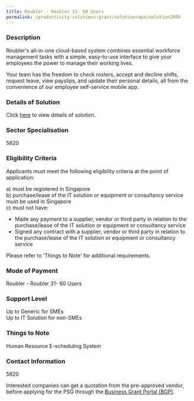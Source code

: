 ```yaml
---
title: Roubler - Roubler 31- 60 Users 
permalink: /productivity-solutions-grant/solutionrepo/solution2009
---
```


### Description

Roubler's all-in-one cloud-based system combines essential workforce management tasks with a simple, easy-to-use interface to give your employees the power to manage their working lives.

Your team has the freedom to check rosters, accept and decline shifts, request leave, view payslips, and update their personal details, all from the convenience of our employee self-service mobile app.

### Details of Solution

Click <a href='Roubler PTE LTD ' target='_blank' rel='noopener'>here</a> to view details of solution.

### Sector Specialisation

 5820 

### Eligibility Criteria

Applicants must meet the following eligibility criteria at the point of application:

a) must be registered in Singapore <br>
b) purchase/lease of the IT solution or equipment or consultancy service must be used in Singapore <br>
c) must not have:
- Made any payment to a supplier, vendor or third party in relation to the purchase/lease of the IT solution or equipment or consultancy service
- Signed any contract with a supplier, vendor or third party in relation to the purchase/lease of the IT solution or equipment or consultancy service

Please refer to 'Things to Note' for additional requirements.

### Mode of Payment
Roubler - Roubler 31- 60 Users 

### Support Level
Up to Generic for SMEs <br>
Up to IT Solution for non-SMEs

### Things to Note
Human Resource E-scheduling System

### Contact Information
5820

Interested companies can get a quotation from the pre-approved vendor, before applying for the PSG through the <a target='_blank' rel='noopener' href='https://www.businessgrants.gov.sg/'>Business Grant Portal (BGP)</a>.
